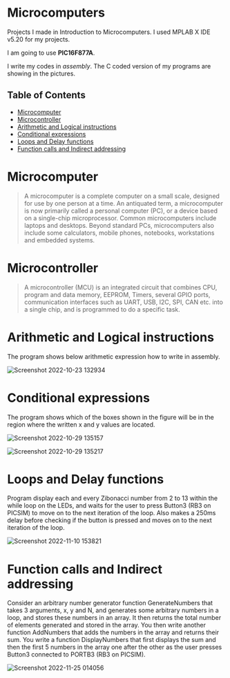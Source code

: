 # Microcomputers
Projects I made in Introduction to Microcomputers. I used MPLAB X IDE v5.20 for my projects.

I am going to use **PIC16F877A**.

I write my codes in *assembly*. The C coded version of my programs are showing in the pictures.

## Table of Contents

- [Microcomputer](#microcomputer)
- [Microcontroller](#microcontroller)
- [Arithmetic and Logical instructions](#arithmetic-and-logical-instructions)
- [Conditional expressions](#conditional-expressions)
- [Loops and Delay functions](#loops-and-delay-functions)
- [Function calls and Indirect addressing](#function-calls-and-indirect-addressing)


# Microcomputer
> A microcomputer is a complete computer on a small scale, designed for use by one person at a time. An antiquated term, a microcomputer is now primarily called a personal computer (PC), or a device based on a single-chip microprocessor. Common microcomputers include laptops and desktops. Beyond standard PCs, microcomputers also include some calculators, mobile phones, notebooks, workstations and embedded systems.

# Microcontroller
> A microcontroller (MCU) is an integrated circuit that combines CPU, program and data memory, EEPROM, Timers, several GPIO ports, communication interfaces such as UART, USB, I2C, SPI, CAN etc. into a single chip, and is programmed to do a specific task.


# Arithmetic and Logical instructions

The program shows below arithmetic expression how to write in assembly.

![Screenshot 2022-10-23 132934](https://user-images.githubusercontent.com/102357822/197387101-b85b6fdc-0fe2-48b4-b2d5-bbdb0364458b.png)


# Conditional expressions

The program shows which of the boxes shown in the figure will be in the region where the written x and y values are located.

![Screenshot 2022-10-29 135157](https://user-images.githubusercontent.com/102357822/198827363-ff7f8b6d-4ae9-48fe-a2f0-3a3dfd79fba6.png)

![Screenshot 2022-10-29 135217](https://user-images.githubusercontent.com/102357822/198827365-df3acbf9-7109-4f82-af9c-9dd9b3cafb60.png)


# Loops and Delay functions

Program display each and every Zibonacci number from 2 to 13 within the while loop on the LEDs, and waits for the user to press Button3 (RB3 on PICSIM) to move on to the next iteration of the loop. 
Also makes a 250ms delay before checking if the button is pressed and moves on to the next iteration of the loop.

![Screenshot 2022-11-10 153821](https://user-images.githubusercontent.com/102357822/201094028-4532e19b-734b-4564-9c78-83d1ba348d35.png)


# Function calls and Indirect addressing

Consider an arbitrary number generator function GenerateNumbers that takes 3 arguments, x, y and N, and generates some arbitrary numbers in a loop, and stores these numbers in an array.
It then returns the total number of elements generated and stored in the array. 
You then write another function AddNumbers that adds the numbers in the array and returns their sum.
You write a function DisplayNumbers that first displays the sum and then the first 5 numbers in the array one after the other as the user presses Button3 connected to PORTB3 (RB3 on PICSIM). 

![Screenshot 2022-11-25 014056](https://user-images.githubusercontent.com/102357822/203871179-9172e4eb-cdc8-45e8-a492-d68bdac4b80a.png)
